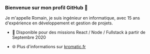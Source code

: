 ### Bienvenue sur mon profil GitHub 👋

Je m'appelle Romain, je suis ingénieur en informatique, avec 15 ans d'expérience en développement et gestion de projets.

- 💬 Disponible pour des missions React / Node / Fullstack à partir de Septembre 2020
<!-- - 📫 Pour me joindre : [contact@kromatic.fr](mailto:contact@kromatic.fr) -->
- 🌐 Plus d'informations sur [kromatic.fr](https://kromatic.fr)

<!--
**romain-koenig/romain-koenig** is a ✨ _special_ ✨ repository because its `README.md` (this file) appears on your GitHub profile.

Here are some ideas to get you started:

- 🔭 I’m currently working on ...
- 🌱 I’m currently learning ...
- 👯 I’m looking to collaborate on ...
- 🤔 I’m looking for help with ...
- 💬 Ask me about ...
- 📫 How to reach me: ...
- 😄 Pronouns: ...
- ⚡ Fun fact: ...
-->
